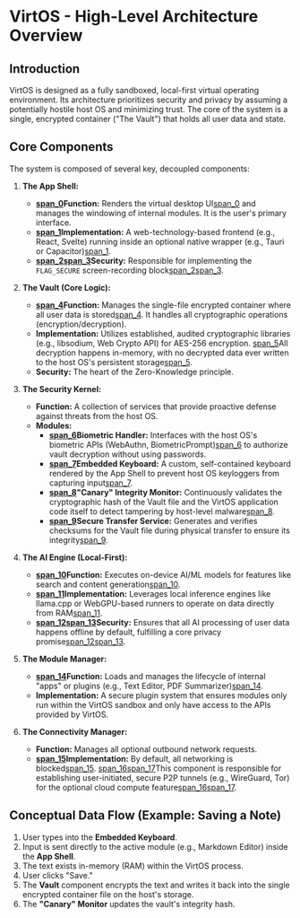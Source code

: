 # VirtOS - High-Level Architecture Overview

## Introduction

VirtOS is designed as a fully sandboxed, local-first virtual operating environment. Its architecture prioritizes security and privacy by assuming a potentially hostile host OS and minimizing trust. The core of the system is a single, encrypted container ("The Vault") that holds all user data and state.

## Core Components

The system is composed of several key, decoupled components:

1.  **The App Shell:**
    * **[span_0](start_span)Function:** Renders the virtual desktop UI[span_0](end_span) and manages the windowing of internal modules. It is the user's primary interface.
    * **[span_1](start_span)Implementation:** A web-technology-based frontend (e.g., React, Svelte) running inside an optional native wrapper (e.g., Tauri or Capacitor)[span_1](end_span).
    * **[span_2](start_span)[span_3](start_span)Security:** Responsible for implementing the `FLAG_SECURE` screen-recording block[span_2](end_span)[span_3](end_span).

2.  **The Vault (Core Logic):**
    * **[span_4](start_span)Function:** Manages the single-file encrypted container where all user data is stored[span_4](end_span). It handles all cryptographic operations (encryption/decryption).
    * **Implementation:** Utilizes established, audited cryptographic libraries (e.g., libsodium, Web Crypto API) for AES-256 encryption. [span_5](start_span)All decryption happens in-memory, with no decrypted data ever written to the host OS's persistent storage[span_5](end_span).
    * **Security:** The heart of the Zero-Knowledge principle.

3.  **The Security Kernel:**
    * **Function:** A collection of services that provide proactive defense against threats from the host OS.
    * **Modules:**
        * **[span_6](start_span)Biometric Handler:** Interfaces with the host OS's biometric APIs (WebAuthn, BiometricPrompt)[span_6](end_span) to authorize vault decryption without using passwords.
        * **[span_7](start_span)Embedded Keyboard:** A custom, self-contained keyboard rendered by the App Shell to prevent host OS keyloggers from capturing input[span_7](end_span).
        * **[span_8](start_span)"Canary" Integrity Monitor:** Continuously validates the cryptographic hash of the Vault file and the VirtOS application code itself to detect tampering by host-level malware[span_8](end_span).
        * **[span_9](start_span)Secure Transfer Service:** Generates and verifies checksums for the Vault file during physical transfer to ensure its integrity[span_9](end_span).

4.  **The AI Engine (Local-First):**
    * **[span_10](start_span)Function:** Executes on-device AI/ML models for features like search and content generation[span_10](end_span).
    * **[span_11](start_span)Implementation:** Leverages local inference engines like llama.cpp or WebGPU-based runners to operate on data directly from RAM[span_11](end_span).
    * **[span_12](start_span)[span_13](start_span)Security:** Ensures that all AI processing of user data happens offline by default, fulfilling a core privacy promise[span_12](end_span)[span_13](end_span).

5.  **The Module Manager:**
    * **[span_14](start_span)Function:** Loads and manages the lifecycle of internal "apps" or plugins (e.g., Text Editor, PDF Summarizer)[span_14](end_span).
    * **Implementation:** A secure plugin system that ensures modules only run within the VirtOS sandbox and only have access to the APIs provided by VirtOS.

6.  **The Connectivity Manager:**
    * **Function:** Manages all optional outbound network requests.
    * **[span_15](start_span)Implementation:** By default, all networking is blocked[span_15](end_span). [span_16](start_span)[span_17](start_span)This component is responsible for establishing user-initiated, secure P2P tunnels (e.g., WireGuard, Tor) for the optional cloud compute feature[span_16](end_span)[span_17](end_span).

## Conceptual Data Flow (Example: Saving a Note)

1.  User types into the **Embedded Keyboard**.
2.  Input is sent directly to the active module (e.g., Markdown Editor) inside the **App Shell**.
3.  The text exists in-memory (RAM) within the VirtOS process.
4.  User clicks "Save."
5.  The **Vault** component encrypts the text and writes it back into the single encrypted container file on the host's storage.
6.  The **"Canary" Monitor** updates the vault's integrity hash.
